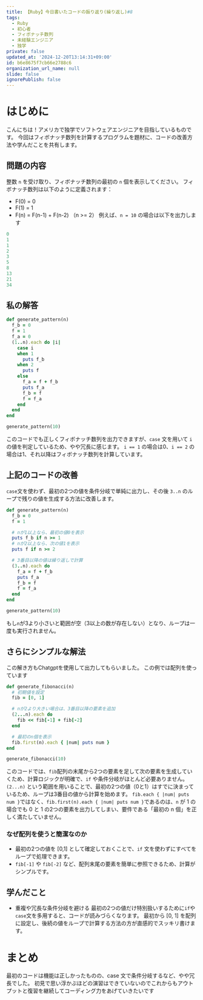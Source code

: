 ```yaml
---
title: 【Ruby】今日書いたコードの振り返り(繰り返し)#8
tags:
  - Ruby
  - 初心者
  - フィボナッチ数列
  - 未経験エンジニア
  - 独学
private: false
updated_at: '2024-12-20T13:14:31+09:00'
id: b6e8675f7cb66e2788c6
organization_url_name: null
slide: false
ignorePublish: false
---
```

# はじめに

こんにちは！アメリカで独学でソフトウェアエンジニアを目指しているものです。
今回はフィボナッチ数列を計算するプログラムを題材に、コードの改善方法や学んだことを共有します。

## 問題の内容
整数 `n` を受け取り、フィボナッチ数列の最初の `n` 個を表示してください。
フィボナッチ数列は以下のように定義されます：

- F(0) = 0
- F(1) = 1
- F(n) = F(n-1) + F(n-2) （n >= 2）
例えば、`n = 10` の場合は以下を出力します
```ruby
0
1
1
2
3
5
8
13
21
34
```

## 私の解答
```ruby
def generate_pattern(n)
  f_b = 0
  f = 1
  f_a = 0
  (1..n).each do |i|
    case i
    when 1
      puts f_b
    when 2
      puts f
    else
      f_a = f + f_b
      puts f_a
      f_b = f
      f = f_a
    end
  end
end

generate_pattern(10)
```
このコードでも正しくフィボナッチ数列を出力できますが、`case` 文を用いて `i` の値を判定しているため、やや冗長に感じます。
`i == 1` の場合は0、`i == 2` の場合は1、それ以降はフィボナッチ数列を計算しています。

## 上記のコードの改善
`case`文を使わず、最初の2つの値を条件分岐で単純に出力し、その後 `3..n` のループで残りの値を生成する方法に改善します。
```ruby
def generate_pattern(n)
  f_b = 0
  f = 1

  # nが1以上なら、最初の値0を表示
  puts f_b if n >= 1
  # nが2以上なら、次の値1を表示
  puts f if n >= 2

  # 3番目以降の値は繰り返しで計算
  (3..n).each do
    f_a = f + f_b
    puts f_a
    f_b = f
    f = f_a
  end
end

generate_pattern(10)
```
もし`n`が3より小さいと範囲が空（3以上の数が存在しない）となり、ループは一度も実行されません。

## さらにシンプルな解法
この解き方もChatgptを使用して出力してもらいました。
この例では配列を使っています
```ruby
def generate_fibonacci(n)
  # 初期値を設定
  fib = [0, 1]

  # nが2より大きい場合は、3番目以降の要素を追加
  (2...n).each do
    fib << fib[-1] + fib[-2]
  end

  # 最初のn個を表示
  fib.first(n).each { |num| puts num }
end

generate_fibonacci(10)
```
このコードでは、`fib`配列の末尾から2つの要素を足して次の要素を生成していくため、計算ロジックが明確で、`if` や条件分岐がほとんど必要ありません。
`(2...n)` という範囲を用いることで、最初の2つの値（0と1）はすでに決まっているため、ループは3番目の値から計算を始めます。
`fib.each { |num| puts num }`ではなく、`fib.first(n).each { |num| puts num }`であるのは、`n` が 1 の場合でも 0 と 1 の2つの要素を出力してしまい、要件である「最初の n 個」を正しく満たしていません。


### なぜ配列を使うと簡潔なのか
- 最初の2つの値を [0,1] として確定しておくことで、`if` 文を使わずにすべてをループで処理できます。
- `fib[-1]` や `fib[-2]` など、配列末尾の要素を簡単に参照できるため、計算がシンプルです。

## 学んだこと
- 重複や冗長な条件分岐を避ける
最初の2つの値だけ特別扱いするために`if`や`case`文を多用すると、コードが読みづらくなります。
最初から [0, 1] を配列に設定し、後続の値をループで計算する方法の方が直感的でスッキリ書けます。

# まとめ
最初のコードは機能は正しかったものの、case 文で条件分岐するなど、やや冗長でした。
初見で思い浮かぶほどの演習はできていないのでこれからもアウトプットと復習を継続してコーディング力をあげていきたいです

